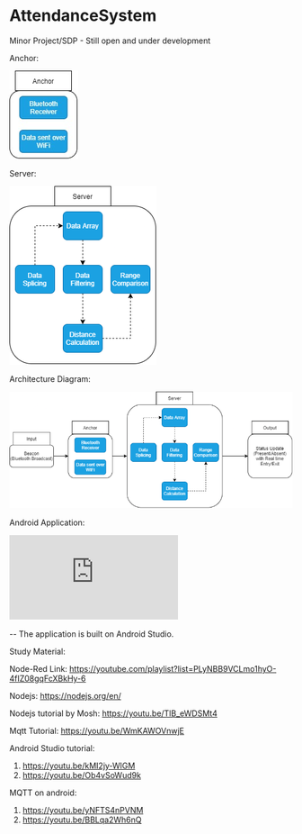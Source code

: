 # AttendanceSystem
Minor Project/SDP - Still open and under development 


Anchor: 

![alt text](https://github.com/anikethj61/AttendanceSystem/blob/main/Anchor.jpg)

Server:

![alt text](https://github.com/anikethj61/AttendanceSystem/blob/main/Server.png)

Architecture Diagram:

![alt text](https://github.com/anikethj61/AttendanceSystem/blob/main/architecture%20diagram.png)

Android Application: 

![alt text](https://github.com/anikethj61/AttendanceSystem/blob/main/MyApplication4.rar)
 
 -- The application is built on Android Studio.

Study Material: 

Node-Red Link: https://youtube.com/playlist?list=PLyNBB9VCLmo1hyO-4fIZ08gqFcXBkHy-6

Nodejs: https://nodejs.org/en/

Nodejs tutorial by Mosh: https://youtu.be/TlB_eWDSMt4

Mqtt Tutorial: https://youtu.be/WmKAWOVnwjE

Android Studio tutorial: 
1. https://youtu.be/kMI2jy-WlGM
2. https://youtu.be/Ob4vSoWud9k

MQTT on android: 
1. https://youtu.be/yNFTS4nPVNM
2. https://youtu.be/BBLqa2Wh6nQ
